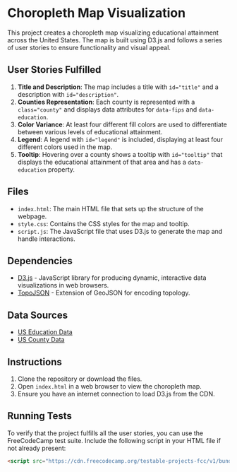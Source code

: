 # Choropleth Map Visualization

This project creates a choropleth map visualizing educational attainment across the United States. The map is built using D3.js and follows a series of user stories to ensure functionality and visual appeal.

## User Stories Fulfilled

1. **Title and Description**: The map includes a title with `id="title"` and a description with `id="description"`.
2. **Counties Representation**: Each county is represented with a `class="county"` and displays data attributes for `data-fips` and `data-education`.
3. **Color Variance**: At least four different fill colors are used to differentiate between various levels of educational attainment.
4. **Legend**: A legend with `id="legend"` is included, displaying at least four different colors used in the map.
5. **Tooltip**: Hovering over a county shows a tooltip with `id="tooltip"` that displays the educational attainment of that area and has a `data-education` property.

## Files

- `index.html`: The main HTML file that sets up the structure of the webpage.
- `style.css`: Contains the CSS styles for the map and tooltip.
- `script.js`: The JavaScript file that uses D3.js to generate the map and handle interactions.

## Dependencies

- [D3.js](https://d3js.org/) - JavaScript library for producing dynamic, interactive data visualizations in web browsers.
- [TopoJSON](https://github.com/topojson/topojson) - Extension of GeoJSON for encoding topology.

## Data Sources

- [US Education Data](https://cdn.freecodecamp.org/testable-projects-fcc/data/choropleth_map/for_user_education.json)
- [US County Data](https://cdn.freecodecamp.org/testable-projects-fcc/data/choropleth_map/counties.json)

## Instructions

1. Clone the repository or download the files.
2. Open `index.html` in a web browser to view the choropleth map.
3. Ensure you have an internet connection to load D3.js from the CDN.

## Running Tests

To verify that the project fulfills all the user stories, you can use the FreeCodeCamp test suite. Include the following script in your HTML file if not already present:

```html
<script src="https://cdn.freecodecamp.org/testable-projects-fcc/v1/bundle.js"></script>
